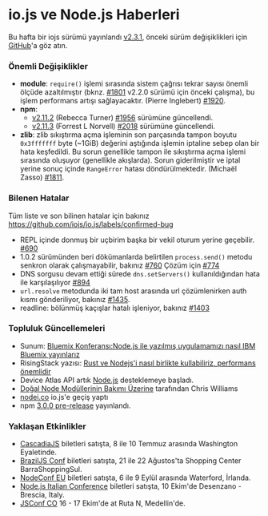 # io.js ve Node.js Haberleri
Bu hafta bir iojs sürümü yayınlandı [v2.3.1](https://github.com/nodejs/io.js/blob/master/CHANGELOG.md#2015-06-23-version-231-rvagg), önceki sürüm değişiklikleri için [GitHub](https://github.com/nodejs/io.js/blob/master/CHANGELOG.md)'a göz atın.

### Önemli Değişiklikler

* **module**: `require()` işlemi sırasında sistem çağrısı tekrar sayısı önemli ölçüde azaltılmıştır (bknz. [#1801](https://github.com/nodejs/io.js/pull/1801) v2.2.0 sürümü için önceki çalışma), bu işlem performans artışı sağlayacaktır. (Pierre Inglebert) [#1920](https://github.com/nodejs/io.js/pull/1920).
* **npm**:
  * [v2.11.2](https://github.com/npm/npm/releases/tag/v2.11.2) (Rebecca Turner) [#1956](https://github.com/nodejs/io.js/pull/1956) sürümüne güncellendi.
  * [v2.11.3](https://github.com/npm/npm/releases/tag/v2.11.3) (Forrest L Norvell) [#2018](https://github.com/nodejs/io.js/pull/2018) sürümüne güncellendi.
* **zlib**: zlib sıkıştırma açma işleminin son parçasında tampon boyutu `0x3fffffff` byte (~1GiB) değerini aştığında işlemin iptaline sebep olan bir hata keşfedildi. Bu sorun genellikle tampon ile sıkıştırma açma işlemi sırasında oluşuyor (genellikle akışlarda). Sorun giderilmiştir ve iptal yerine sonuç içinde `RangeError` hatası döndürülmektedir. (Michaël Zasso) [#1811](https://github.com/nodejs/io.js/pull/1811).

### Bilenen Hatalar

Tüm liste ve son bilinen hatalar için bakınız https://github.com/iojs/io.js/labels/confirmed-bug 

* REPL içinde donmuş bir uçbirim başka bir vekil oturum yerine geçebilir. [#690](https://github.com/iojs/io.js/issues/690)
* 1.0.2 sürümünden beri dökümanlarda belirtilen `process.send()` metodu senkron olarak çalışmayabilir, bakınız [#760](https://github.com/iojs/io.js/issues/760) Çözüm için [#774](https://github.com/iojs/io.js/issues/774)
* DNS sorgusu devam ettiği sürede `dns.setServers()` kullanıldığından hata ile karşılaşılıyor [#894](https://github.com/iojs/io.js/issues/894)
* `url.resolve` metodunda iki tam host arasında url çözümlenirken auth kısmı gönderiliyor, bakınız [#1435](https://github.com/iojs/io.js/issues/1435).
* readline: bölünmüş kaçışlar hatalı işleniyor, bakınız [#1403](https://github.com/iojs/io.js/issues/1403)


### Topluluk Güncellemeleri

* Sunum: [Bluemix Konferansı:Node.js ile yazılmış uygulamamızı nasıl IBM Bluemix yayınlarız](https://speakerdeck.com/bradleyholt/bluemix-webinar-deploying-a-full-stack-node-dot-js-application-to-ibm-bluemix)
* RisingStack yazısı: [Rust ve Nodejs'i nasıl birlikte kullabiliriz, performans önemlidir](http://blog.risingstack.com/how-to-use-rust-with-node-when-performance-matters/)
* Device Atlas API artık [Node.js](https://deviceatlas.com/blog/deviceatlas-api-node-js?utm_source=twitter&utm_medium=update&utm_campaign=node%20js%20support) desteklemeye başladı.
* [Doğal Node Modüllerinin Bakımı Üzerine](http://www.voodootikigod.com/on-maintaining-a-native-node-module/) tarafından Chris Williams
* [nodei.co](http://twitter.com/rvagg/status/613688739030679552) io.js'e geçiş yaptı
* npm [3.0.0 pre-release](https://github.com/npm/npm/releases/tag/v3.0.0) yayınlandı.

### Yaklaşan Etkinlikler

* [CascadiaJS](http://2015.cascadiajs.com/) biletleri satışta, 8 ile 10 Temmuz arasında Washington Eyaletinde.
* [BrazilJS Conf](http://braziljs.com.br/) biletleri satışta, 21 ile 22 Ağustos'ta Shopping Center BarraShoppingSul.
* [NodeConf EU](http://nodeconf.eu/) biletleri satışta, 6 ile 9 Eylül arasında Waterford, İrlanda.
* [Node.js Italian Conference](http://nodejsconf.it/) biletleri satışta, 10 Ekim'de Desenzano - Brescia, Italy.
* [JSConf CO](http://www.jsconf.co/) 16 - 17 Ekim'de at Ruta N, Medellin'de.
